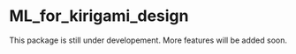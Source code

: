 # ML_for_kirigami_design
This package is still under developement. More features will be added soon.
